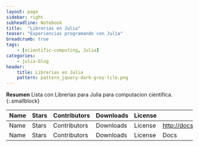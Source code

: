 ```yaml
---
layout: page
sidebar: right
subheadline: Notebook
title:  "Librerias en Julia"
teaser: "Experiencias programando con Julia"
breadcrumb: true
tags:
    - [scientific-computing, Julia]
categories:
    - julia-blog
header:
    title: Librerias en Julia
    pattern: pattern_jquery-dark-grey-tile.png
---
```


**Resumen**
Lista con Librerias para Julia para computacion cientifica.
{:.smallblock}


|Name 		| Stars 	| Contributors 	| Downloads 	|	License  |	Docs | Repository |
| --------| ------- | ------------- | ----------- | -------- | ----- | ---------- |
|Name 		| Stars 	| Contributors 	| Downloads 	|	License  |	http://docs.juliaplots.org/latest/ | https://github.com/JuliaPlots/Plots.jl |
|Name 		| Stars 	| Contributors 	| Downloads 	|	License  |	Docs |



